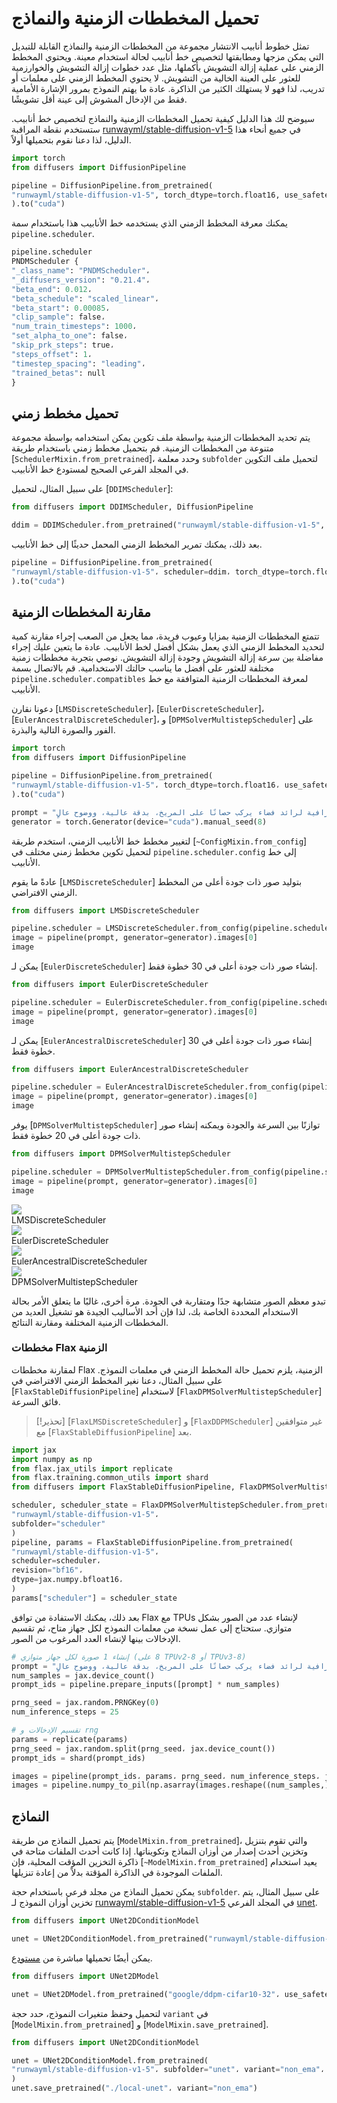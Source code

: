 # تحميل المخططات الزمنية والنماذج 

تمثل خطوط أنابيب الانتشار مجموعة من المخططات الزمنية والنماذج القابلة للتبديل التي يمكن مزجها ومطابقتها لتخصيص خط أنابيب لحالة استخدام معينة. ويحتوي المخطط الزمني على عملية إزالة التشويش بأكملها، مثل عدد خطوات إزالة التشويش والخوارزمية للعثور على العينة الخالية من التشويش. لا يحتوي المخطط الزمني على معلمات أو تدريب، لذا فهو لا يستهلك الكثير من الذاكرة. عادة ما يهتم النموذج بمرور الإشارة الأمامية فقط من الإدخال المشوش إلى عينة أقل تشويشًا.

سيوضح لك هذا الدليل كيفية تحميل المخططات الزمنية والنماذج لتخصيص خط أنابيب. ستستخدم نقطة المراقبة [runwayml/stable-diffusion-v1-5](https://hf.co/runwayml/stable-diffusion-v1-5) في جميع أنحاء هذا الدليل، لذا دعنا نقوم بتحميلها أولاً.

```py
import torch
from diffusers import DiffusionPipeline

pipeline = DiffusionPipeline.from_pretrained(
"runwayml/stable-diffusion-v1-5", torch_dtype=torch.float16, use_safetensors=True
).to("cuda")
```

يمكنك معرفة المخطط الزمني الذي يستخدمه خط الأنابيب هذا باستخدام سمة `pipeline.scheduler`.

```py
pipeline.scheduler
PNDMScheduler {
"_class_name": "PNDMScheduler"،
"_diffusers_version": "0.21.4"،
"beta_end": 0.012،
"beta_schedule": "scaled_linear"،
"beta_start": 0.00085،
"clip_sample": false،
"num_train_timesteps": 1000،
"set_alpha_to_one": false،
"skip_prk_steps": true،
"steps_offset": 1،
"timestep_spacing": "leading"،
"trained_betas": null
}
```

## تحميل مخطط زمني

يتم تحديد المخططات الزمنية بواسطة ملف تكوين يمكن استخدامه بواسطة مجموعة متنوعة من المخططات الزمنية. قم بتحميل مخطط زمني باستخدام طريقة [`SchedulerMixin.from_pretrained`]، وحدد معلمة `subfolder` لتحميل ملف التكوين في المجلد الفرعي الصحيح لمستودع خط الأنابيب.

على سبيل المثال، لتحميل [`DDIMScheduler`]:

```py
from diffusers import DDIMScheduler, DiffusionPipeline

ddim = DDIMScheduler.from_pretrained("runwayml/stable-diffusion-v1-5", subfolder="scheduler")
```

بعد ذلك، يمكنك تمرير المخطط الزمني المحمل حديثًا إلى خط الأنابيب.

```python
pipeline = DiffusionPipeline.from_pretrained(
"runwayml/stable-diffusion-v1-5"، scheduler=ddim، torch_dtype=torch.float16، use_safetensors=True
).to("cuda")
```

## مقارنة المخططات الزمنية

تتمتع المخططات الزمنية بمزايا وعيوب فريدة، مما يجعل من الصعب إجراء مقارنة كمية لتحديد المخطط الزمني الذي يعمل بشكل أفضل لخط الأنابيب. عادة ما يتعين عليك إجراء مفاضلة بين سرعة إزالة التشويش وجودة إزالة التشويش. نوصي بتجربة مخططات زمنية مختلفة للعثور على أفضل ما يناسب حالتك الاستخدامية. قم بالاتصال بسمة `pipeline.scheduler.compatibles` لمعرفة المخططات الزمنية المتوافقة مع خط الأنابيب.

دعونا نقارن [`LMSDiscreteScheduler`]، [`EulerDiscreteScheduler`]، [`EulerAncestralDiscreteScheduler`]، و [`DPMSolverMultistepScheduler`] على الفور والصورة التالية والبذرة.

```py
import torch
from diffusers import DiffusionPipeline

pipeline = DiffusionPipeline.from_pretrained(
"runwayml/stable-diffusion-v1-5"، torch_dtype=torch.float16، use_safetensors=True
).to("cuda")

prompt = "صورة فوتوغرافية لرائد فضاء يركب حصانًا على المريخ، بدقة عالية، ووضوح عالٍ."
generator = torch.Generator(device="cuda").manual_seed(8)
```

لتغيير مخطط خط الأنابيب الزمني، استخدم طريقة [`~ConfigMixin.from_config`] لتحميل تكوين مخطط زمني مختلف في `pipeline.scheduler.config` إلى خط الأنابيب.

<hfoptions id="schedulers">
<hfoption id="LMSDiscreteScheduler">

عادةً ما يقوم [`LMSDiscreteScheduler`] بتوليد صور ذات جودة أعلى من المخطط الزمني الافتراضي.

```py
from diffusers import LMSDiscreteScheduler

pipeline.scheduler = LMSDiscreteScheduler.from_config(pipeline.scheduler.config)
image = pipeline(prompt, generator=generator).images[0]
image
```

</hfoption>

<hfoption id="EulerDiscreteScheduler">

يمكن لـ [`EulerDiscreteScheduler`] إنشاء صور ذات جودة أعلى في 30 خطوة فقط.

```py
from diffusers import EulerDiscreteScheduler

pipeline.scheduler = EulerDiscreteScheduler.from_config(pipeline.scheduler.config)
image = pipeline(prompt, generator=generator).images[0]
image
```

</hfoption>

<hfoption id="EulerAncestralDiscreteScheduler">

يمكن لـ [`EulerAncestralDiscreteScheduler`] إنشاء صور ذات جودة أعلى في 30 خطوة فقط.

```py
from diffusers import EulerAncestralDiscreteScheduler

pipeline.scheduler = EulerAncestralDiscreteScheduler.from_config(pipeline.scheduler.config)
image = pipeline(prompt, generator=generator).images[0]
image
```

</hfoption>

<hfoption id="DPMSolverMultistepScheduler">

يوفر [`DPMSolverMultistepScheduler`] توازنًا بين السرعة والجودة ويمكنه إنشاء صور ذات جودة أعلى في 20 خطوة فقط.

```py
from diffusers import DPMSolverMultistepScheduler

pipeline.scheduler = DPMSolverMultistepScheduler.from_config(pipeline.scheduler.config)
image = pipeline(prompt, generator=generator).images[0]
image
```

</hfoption>
</hfoptions>

<div class="flex gap-4">
<div>
<img class="rounded-xl" src="https://huggingface.co/datasets/patrickvonplaten/images/resolve/main/diffusers_docs/astronaut_lms.png" />
<figcaption class="mt-2 text-center text-sm text-gray-500">LMSDiscreteScheduler</figcaption>
</div>
<div>
<img class="rounded-xl" src="https://huggingface.co/datasets/patrickvonplaten/images/resolve/main/diffusers_docs/astronaut_euler_discrete.png" />
<figcaption class="mt-2 text-center text-sm text-gray-500">EulerDiscreteScheduler</figcaption>
</div>
</div>
<div class="flex gap-4">
<div>
<img class="rounded-xl" src="https://huggingface.co/datasets/patrickvonplaten/images/resolve/main/diffusers_docs/astronaut_euler_ancestral.png" />
<figcaption class="mt-₂ text-center text-sm text-gray-500">EulerAncestralDiscreteScheduler</figcaption>
</div>
<div>
<img class="rounded-xl" src="https://huggingface.co/datasets/patrickvonplaten/images/resolve/main/diffusers_docs/astronaut_dpm.png" />
<figcaption class="mt-2 text-center text-sm text-gray-500">DPMSolverMultistepScheduler</figcaption>
</div>
</div>

تبدو معظم الصور متشابهة جدًا ومتقاربة في الجودة. مرة أخرى، غالبًا ما يتعلق الأمر بحالة الاستخدام المحددة الخاصة بك، لذا فإن أحد الأساليب الجيدة هو تشغيل العديد من المخططات الزمنية المختلفة ومقارنة النتائج.

### مخططات Flax الزمنية

لمقارنة مخططات Flax الزمنية، يلزم تحميل حالة المخطط الزمني في معلمات النموذج. على سبيل المثال، دعنا نغير المخطط الزمني الافتراضي في [`FlaxStableDiffusionPipeline`] لاستخدام [`FlaxDPMSolverMultistepScheduler`] فائق السرعة.

> [!تحذير]
> [`FlaxLMSDiscreteScheduler`] و [`FlaxDDPMScheduler`] غير متوافقين مع [`FlaxStableDiffusionPipeline`] بعد.

```py
import jax
import numpy as np
from flax.jax_utils import replicate
from flax.training.common_utils import shard
from diffusers import FlaxStableDiffusionPipeline, FlaxDPMSolverMultistepScheduler

scheduler, scheduler_state = FlaxDPMSolverMultistepScheduler.from_pretrained(
"runwayml/stable-diffusion-v1-5"،
subfolder="scheduler"
)
pipeline, params = FlaxStableDiffusionPipeline.from_pretrained(
"runwayml/stable-diffusion-v1-5"،
scheduler=scheduler،
revision="bf16"،
dtype=jax.numpy.bfloat16،
)
params["scheduler"] = scheduler_state
```

بعد ذلك، يمكنك الاستفادة من توافق Flax مع TPUs لإنشاء عدد من الصور بشكل متوازي. ستحتاج إلى عمل نسخة من معلمات النموذج لكل جهاز متاح، ثم تقسيم الإدخالات بينها لإنشاء العدد المرغوب من الصور.

```py
# إنشاء 1 صورة لكل جهاز متوازي (8 على TPUv2-8 أو TPUv3-8)
prompt = "صورة فوتوغرافية لرائد فضاء يركب حصانًا على المريخ، بدقة عالية، ووضوح عالٍ."
num_samples = jax.device_count()
prompt_ids = pipeline.prepare_inputs([prompt] * num_samples)

prng_seed = jax.random.PRNGKey(0)
num_inference_steps = 25

# تقسيم الإدخالات و rng
params = replicate(params)
prng_seed = jax.random.split(prng_seed، jax.device_count())
prompt_ids = shard(prompt_ids)

images = pipeline(prompt_ids، params، prng_seed، num_inference_steps، jit=True).images
images = pipeline.numpy_to_pil(np.asarray(images.reshape((num_samples,) + images.shape[-3:])))
```

## النماذج

يتم تحميل النماذج من طريقة [`ModelMixin.from_pretrained`]، والتي تقوم بتنزيل وتخزين أحدث إصدار من أوزان النماذج وتكويناتها. إذا كانت أحدث الملفات متاحة في ذاكرة التخزين المؤقت المحلية، فإن [`~ModelMixin.from_pretrained`] يعيد استخدام الملفات الموجودة في الذاكرة المؤقتة بدلاً من إعادة تنزيلها.

يمكن تحميل النماذج من مجلد فرعي باستخدام حجة `subfolder`. على سبيل المثال، يتم تخزين أوزان النموذج لـ [runwayml/stable-diffusion-v1-5](https://hf.co/runwayml/stable-diffusion-v1-5) في المجلد الفرعي [unet](https://hf.co/runwayml/stable-diffusion-v1-5/tree/main/unet).

```python
from diffusers import UNet2DConditionModel

unet = UNet2DConditionModel.from_pretrained("runwayml/stable-diffusion-v1-5"، subfolder="unet"، use_safetensors=True)
```

يمكن أيضًا تحميلها مباشرة من [مستودع](https://huggingface.co/google/ddpm-cifar10-32/tree/main).

```python
from diffusers import UNet2DModel

unet = UNet2DModel.from_pretrained("google/ddpm-cifar10-32"، use_safetensors=True)
```

لتحميل وحفظ متغيرات النموذج، حدد حجة `variant` في [`ModelMixin.from_pretrained`] و [`ModelMixin.save_pretrained`].

```python
from diffusers import UNet2DConditionModel

unet = UNet2DConditionModel.from_pretrained(
"runwayml/stable-diffusion-v1-5"، subfolder="unet"، variant="non_ema"، use_safetensors=True
)
unet.save_pretrained("./local-unet"، variant="non_ema")
```